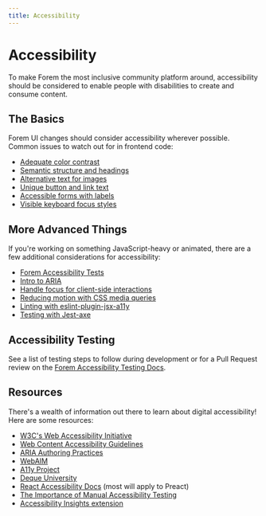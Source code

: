 ```yaml
---
title: Accessibility
---
```


# Accessibility

To make Forem the most inclusive community platform around, accessibility should
be considered to enable people with disabilities to create and consume content.

## The Basics

Forem UI changes should consider accessibility wherever possible. Common issues
to watch out for in frontend code:

- [Adequate color contrast](https://webaim.org/articles/contrast/evaluating)
- [Semantic structure and headings](https://webaim.org/techniques/semanticstructure/)
- [Alternative text for images](https://webaim.org/techniques/alttext/)
- [Unique button and link text](https://webaim.org/techniques/hypertext/link_text)
- [Accessible forms with labels](https://webaim.org/techniques/forms/)
- [Visible keyboard focus styles](https://www.washington.edu/accessibility/checklist/focus/)

## More Advanced Things

If you're working on something JavaScript-heavy or animated, there are a few
additional considerations for accessibility:

- [Forem Accessibility Tests](https://docs.forem.com/tests/accessibility-tests/)
- [Intro to ARIA](https://webaim.org/techniques/aria/)
- [Handle focus for client-side interactions](https://dev.to/robdodson/managing-focus-64l)
- [Reducing motion with CSS media queries](https://css-tricks.com/introduction-reduced-motion-media-query/)
- [Linting with eslint-plugin-jsx-a11y](https://github.com/jsx-eslint/eslint-plugin-jsx-a11y)
- [Testing with Jest-axe](https://dev.to/bdougieyo/accessibility-testing-in-react-with-jest-axe-l7k)

## Accessibility Testing

See a list of testing steps to follow during development or for a Pull Request
review on the
[Forem Accessibility Testing Docs](https://docs.forem.com/tests/accessibility-tests/).

## Resources

There's a wealth of information out there to learn about digital accessibility!
Here are some resources:

- [W3C's Web Accessibility Initiative](https://www.w3.org/WAI/)
- [Web Content Accessibility Guidelines](https://www.w3.org/TR/WCAG21/)
- [ARIA Authoring Practices](https://www.w3.org/TR/wai-aria-practices-1.1/)
- [WebAIM](http://webaim.org/)
- [A11y Project](https://a11yproject.com)
- [Deque University](https://dequeuniversity.com/)
- [React Accessibility Docs](https://reactjs.org/docs/accessibility.html) (most
  will apply to Preact)
- [The Importance of Manual Accessibility Testing](https://www.smashingmagazine.com/2018/09/importance-manual-accessibility-testing/)
- [Accessibility Insights extension](https://accessibilityinsights.com)
